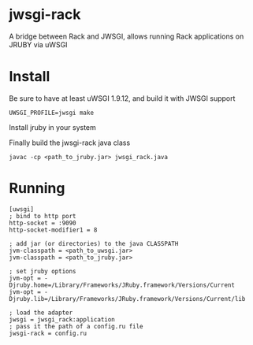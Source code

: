 jwsgi-rack
==========

A bridge between Rack and JWSGI, allows running Rack applications on JRUBY via uWSGI


Install
=======

Be sure to have at least uWSGI 1.9.12, and build it with JWSGI support

```
UWSGI_PROFILE=jwsgi make
```

Install jruby in your system

Finally build the jwsgi-rack java class

```
javac -cp <path_to_jruby.jar> jwsgi_rack.java
```

Running
=======

```
[uwsgi]
; bind to http port
http-socket = :9090
http-socket-modifier1 = 8

; add jar (or directories) to the java CLASSPATH
jvm-classpath = <path_to_uwsgi.jar>
jvm-classpath = <path_to_jruby.jar>

; set jruby options
jvm-opt = -Djruby.home=/Library/Frameworks/JRuby.framework/Versions/Current
jvm-opt = -Djruby.lib=/Library/Frameworks/JRuby.framework/Versions/Current/lib

; load the adapter
jwsgi = jwsgi_rack:application
; pass it the path of a config.ru file
jwsgi-rack = config.ru
```
